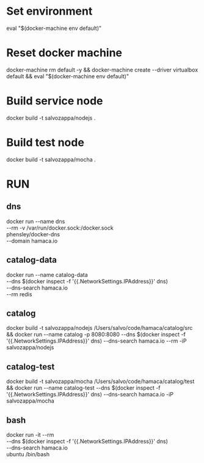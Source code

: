 # Set environment
eval "$(docker-machine env default)"

# Reset docker machine
docker-machine rm default -y && docker-machine create --driver virtualbox default && eval "$(docker-machine env default)"

# Build service node
docker build -t salvozappa/nodejs .

# Build test node
docker build -t salvozappa/mocha .

# RUN

## dns
docker run --name dns \
    --rm -v /var/run/docker.sock:/docker.sock \
    phensley/docker-dns \
    --domain hamaca.io
    
## catalog-data
docker run --name catalog-data \
    --dns $(docker inspect -f '{{.NetworkSettings.IPAddress}}' dns) \
    --dns-search hamaca.io \
    --rm redis

## catalog
docker build -t salvozappa/nodejs /Users/salvo/code/hamaca/catalog/src && docker run --name catalog -p 8080:8080    --dns $(docker inspect -f '{{.NetworkSettings.IPAddress}}' dns)     --dns-search hamaca.io    --rm -iP salvozappa/nodejs

## catalog-test
docker build -t salvozappa/mocha /Users/salvo/code/hamaca/catalog/test && docker run --name catalog-test   --dns $(docker inspect -f '{{.NetworkSettings.IPAddress}}' dns)     --dns-search hamaca.io     -iP salvozappa/mocha

## bash
docker run -it --rm \
    --dns $(docker inspect -f '{{.NetworkSettings.IPAddress}}' dns) \
    --dns-search hamaca.io \
    ubuntu /bin/bash 
